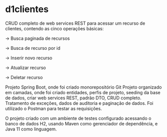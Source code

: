 # d1clientes

CRUD completo de web services REST para acessar um recurso de clientes, contendo as cinco operações básicas:

-> Busca paginada de recursos

-> Busca de recurso por id

-> Inserir novo recurso

-> Atualizar recurso

-> Deletar recurso



Projeto Spring Boot, onde foi criado monorepositório Git 
Projeto organizado em camadas, onde foi criado entidades, perfis de projeto, seeding da base de dados, criar web services REST, padrão DTO, CRUD completo. 
Tratamento de exceções, dados de auditoria e paginação de dados. Foi utilizado o Postman para testar as requisições.

O projeto criado com um ambiente de testes configurado acessando o banco de dados H2, usando Maven como gerenciador de dependência, e Java 11 como linguagem.
